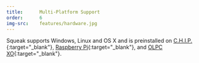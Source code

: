 ```yaml
---
title:      Multi-Platform Support
order:      6
img-src:    features/hardware.jpg
---
```

Squeak supports Windows, Linux and OS X and is preinstalled on
[C.H.I.P.][chip]{:target="_blank"},
[Raspberry Pi][raspi]{:target="_blank"}, and
[OLPC XO][olpc]{:target="_blank"}.

[chip]: https://www.kickstarter.com/projects/1598272670/chip-the-worlds-first-9-computer
[raspi]: https://www.raspberrypi.org/
[olpc]: http://one.laptop.org/about/hardware
